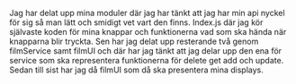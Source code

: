 Jag har delat upp mina moduler där jag har tänkt att jag har min api nyckel för sig så man lätt och smidigt vet vart den finns. Index.js där jag kör självaste koden för mina knappar och funktionerna vad som ska hända när knapparna blir tryckta. Sen har jag delat upp resterande två genom filmService samt filmUI och där har jag tänkt att jag delar upp den ena för service som ska representera funktionerna för delete get add och update. Sedan till sist har jag då filmUI som då ska presentera mina displays.
